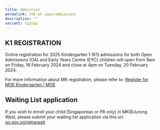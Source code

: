 ```yaml
---
title: Admission
permalink: /mk-at-jwps/admission/
description: ""
variant: tiptap
---
```

<h2>K1 REGISTRATION</h2><p>Online registration for 2025 Kindergarten 1 (K1) admissions for both Open Admissions (OA) and Early Years Centre (EYC) children will open from 9am on Friday, 16 February 2024 and close at 4pm on Tuesday, 20 February 2024.</p><p></p><p>For more information about MK registration, please refer to: <a href="https://www.moe.gov.sg/preschool/moe-kindergarten/register/" rel="noopener noreferrer nofollow" target="_blank">Register for MOE Kindergarten | MOE</a></p><h2>Waiting List application</h2><p>If you wish to enroll your child (Singaporean or PR only) in MK@Jurong West, please submit your waiting list application via this url: <a href="http://go.gov.sg/mkjwwait" rel="noopener noreferrer nofollow" target="_blank">go.gov.sg/mkjwwait</a></p>
